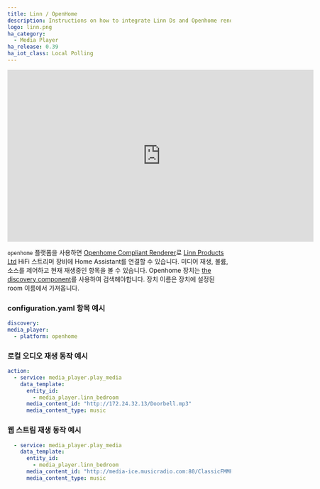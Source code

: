 ```yaml
---
title: Linn / OpenHome
description: Instructions on how to integrate Linn Ds and Openhome renderers into Home Assistant.
logo: linn.png
ha_category:
  - Media Player
ha_release: 0.39
ha_iot_class: Local Polling
---
```


<iframe width="690" height="388" src="https://www.youtube.com/embed/ykxCh16cZgI" frameborder="0" allow="accelerometer; autoplay; encrypted-media; gyroscope; picture-in-picture" allowfullscreen></iframe>

`openhome` 플랫폼을 사용하면 [Openhome Compliant Renderer](http://openhome.org/)로 [Linn Products Ltd](https://www.linn.co.uk) HiFi 스트리머 장비에 Home Assistant를 연결할 수 있습니다. 미디어 재생, 볼륨, 소스를 제어하고 현재 재생중인 항목을 볼 수 있습니다. Openhome 장치는 [the discovery component](/integrations/discovery/)를 사용하여 검색해야합니다. 장치 이름은 장치에 설정된 room 이름에서 가져옵니다.

### configuration.yaml 항목 예시

```yaml
discovery:
media_player:
  - platform: openhome
```

### 로컬 오디오 재생 동작 예시

```yaml
action:
  - service: media_player.play_media
    data_template:
      entity_id:
        - media_player.linn_bedroom
      media_content_id: "http://172.24.32.13/Doorbell.mp3"
      media_content_type: music
```

### 웹 스트림 재생 동작 예시

```yaml
  - service: media_player.play_media
    data_template:
      entity_id:
        - media_player.linn_bedroom
      media_content_id: "http://media-ice.musicradio.com:80/ClassicFMMP3"
      media_content_type: music
```

